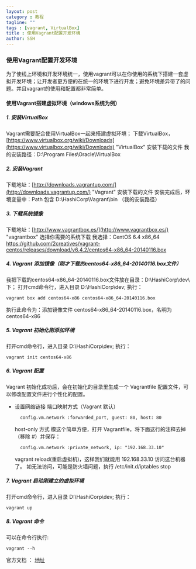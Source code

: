 ```yaml
---
layout: post
category : 教程
tagline: ""
tags : [vagrant, VirtualBox]
title : 使用Vagrant配置开发环境
author: SSH
---
```


### 使用Vagrant配置开发环境

为了使线上环境和开发环境统一，使用vagrant可以在你使用的系统下搭建一套虚拟开发环境；让开发者更方便的在统一的环境下进行开发；避免环境差异带了的问题。并且vagrant的使用和配置都非常简单。
<!--break-->

#### 使用Vagrant搭建虚拟环境（windows系统为例）

##### 1. 安装VirtualBox

Vagrant需要配合使用VirtualBox一起来搭建虚拟环境；
下载VirtualBox，[https://www.virtualbox.org/wiki/Downloads](https://www.virtualbox.org/wiki/Downloads) "VirtualBox"
安装下载的文件
我的安装路径：D:\Program Files\Oracle\VirtualBox

##### 2. 安装Vagrant

下载地址：[http://downloads.vagrantup.com/](http://downloads.vagrantup.com/) "Vagrant"
安装下载的文件
安装完成后，环境变量中：Path 包含 D:\HashiCorp\Vagrant\bin （我的安装路径）

##### 3. 下载系统镜像

下载地址：[http://www.vagrantbox.es/](http://www.vagrantbox.es/)  "vagrantbox"
选择你需要的系统下载
我选择：CentOS 6.4 x86_64 https://github.com/2creatives/vagrant-centos/releases/download/v6.4.2/centos64-x86_64-20140116.box
	
##### 4. Vagrant 添加镜像（刚才下载的centos64-x86_64-20140116.box文件）

我把下载的centos64-x86_64-20140116.box文件放在目录：D:\HashiCorp\dev\ 下；
打开cmd命令行，进入目录 D:\HashiCorp\dev\;
执行：

	vagrant box add centos64-x86 centos64-x86_64-20140116.box

执行此命令为：添加镜像文件 	centos64-x86_64-20140116.box，名明为 centos64-x86

##### 5. Vagrant 初始化刚添加环境

打开cmd命令行，进入目录 D:\HashiCorp\dev\;
执行：

	vagrant init centos64-x86

##### 6. Vagrant 配置

Vagrant 初始化成功后，会在初始化的目录里生成一个 Vagrantfile 配置文件，可以修改配置文件进行个性化的配置。

- 设置网络链接
	端口映射方式（Vagrant 默认）

		config.vm.network :forwarded_port, guest: 80, host: 80

	host-only 方式
		模这个简单方便，打开 Vagrantfile，将下面这行的注释去掉（移除 #）并保存：

		config.vm.network :private_network, ip: "192.168.33.10"

	vagrant reload(重启虚拟机)，这样我们就能用 192.168.33.10 访问这台机器了。
	如无法访问，可能是防火墙问题，执行 /etc/init.d/iptables stop

##### 7. Vagrant 启动刚建立的虚拟环境

打开cmd命令行，进入目录 D:\HashiCorp\dev\;
执行：

	vagrant up

##### 8. Vagrant 命令

可以在命令行执行:

	vagrant --h

官方文档 ：
	[地址](http://docs.vagrantup.com/v2/cli/index.html)

